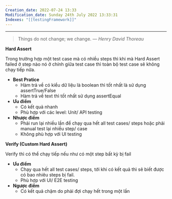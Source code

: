 ```yaml
---
Creation_date: 2022-07-24 13:33
Modification_date: Sunday 24th July 2022 13:33:31
Indexes: "[[testingFramework]]"
---
```


----


> Things do not change; we change.
> — <cite>Henry David Thoreau</cite>


**Hard Assert**

Trong trường hợp một test case mà có nhiều steps thì khi mà Hard Assert failed ở step nào nó ở chính giữa test case thì toàn bộ test case sẽ không chạy tiếp nữa.
* **Best Pratice**
	* Hàm trả về có kiểu dữ liệu là boolean thì tốt nhất là sử dụng assertTrue/False
	* Hàm trả về text thì tốt nhất sử dụng assertEqual
* **Ưu điểm**
	* Có kết quả nhanh
	* Phù hợp với các level: Unit/ API testing
* **Nhược điểm**
	* Phải run lại nhiều lần để chạy qua hết all test cases/ steps hoặc phải manual test lại nhiều step/ case
	* Không phù hợp với UI testing


**Verify (Custom Hard Assert)**

Verify thì có thể chạy tiếp nếu như có một step bất kỳ bị fail
* **Ưu điểm**
	* Chạy qua hết all test cases/ steps, tới khi có kết quả thì sẽ biết được có bao nhiêu steps bị fail.
	* Phù hợp với UI/ E2E testing
* **Ngược điểm**
	* Có kết quả chậm do phải đợi chạy hết trong một lần
